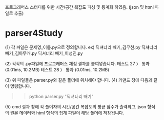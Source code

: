 프로그래머스 스터디를 위한 시간/공간 복잡도 파싱 및 통계화 하였음. (json 및 html 파일로 추출)
# parser4Study

(1) 각 파일은 문제명_이름.py으로 정의합니다.
 ex)
 딕셔너리 빼기_김무천.py 
 딕셔너리 빼기_김아무개.py
 딕셔너리 빼기_이성진.py 

(2) 각각의 .py파일에 프로그래머스 채점 결과를 붙여넣습니다.
테스트 27 〉	통과 (0.01ms, 10.2MB)
테스트 28 〉	통과 (0.01ms, 10.2MB)

(3) 위 파일들은 parser.py와 같은 폴더에 위치해야 합니다.
(4) 커맨드 창에 다음과 같이 명령합니다.  
  >> python parser.py "딕셔너리 빼기"
 
(5) cmd 결과 창에 각 풀이자의 시간/공간 복잡도의 평균 점수가 출력되고, json 형식의 원본 데이터와 html 형식의 집계 파일이 해당 폴더에 저장됩니다.

